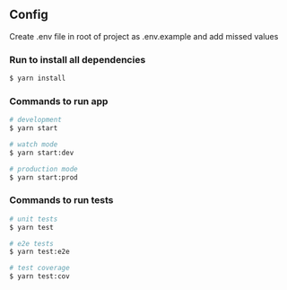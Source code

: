 ## Config

Create .env file in root of project as .env.example and add missed values

### Run to install all dependencies
```bash
$ yarn install 
``` 

### Commands to run app 
```bash
# development
$ yarn start

# watch mode
$ yarn start:dev

# production mode
$ yarn start:prod
```
### Commands to run tests

```bash
# unit tests
$ yarn test

# e2e tests
$ yarn test:e2e

# test coverage
$ yarn test:cov
```
